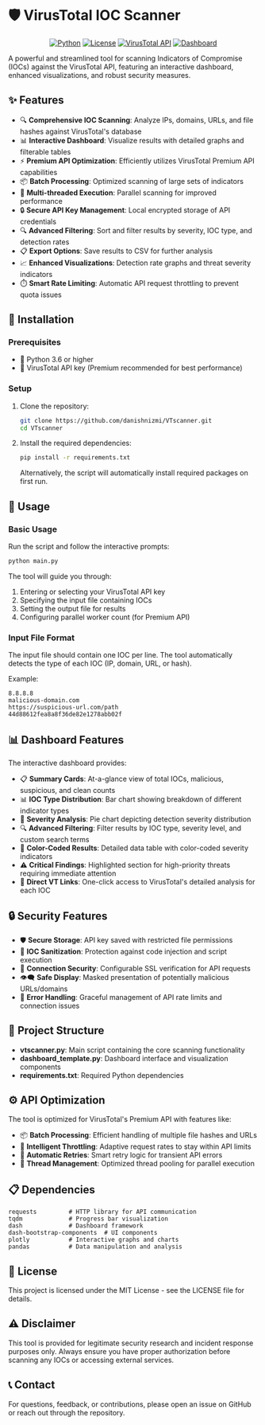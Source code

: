 # 🛡️ VirusTotal IOC Scanner

<div align="center">
  
[![Python](https://img.shields.io/badge/Python-3.6+-blue.svg)](https://www.python.org/downloads/)
[![License](https://img.shields.io/badge/License-MIT-green.svg)](LICENSE)
[![VirusTotal API](https://img.shields.io/badge/API-VirusTotal-red.svg)](https://developers.virustotal.com/reference)
[![Dashboard](https://img.shields.io/badge/UI-Interactive_Dashboard-orange.svg)](https://dash.plotly.com/)

</div>

A powerful and streamlined tool for scanning Indicators of Compromise (IOCs) against the VirusTotal API, featuring an interactive dashboard, enhanced visualizations, and robust security measures.

## ✨ Features

- 🔍 **Comprehensive IOC Scanning**: Analyze IPs, domains, URLs, and file hashes against VirusTotal's database
- 📊 **Interactive Dashboard**: Visualize results with detailed graphs and filterable tables
- ⚡ **Premium API Optimization**: Efficiently utilizes VirusTotal Premium API capabilities
- 📦 **Batch Processing**: Optimized scanning of large sets of indicators
- 🧵 **Multi-threaded Execution**: Parallel scanning for improved performance
- 🔒 **Secure API Key Management**: Local encrypted storage of API credentials
- 🔍 **Advanced Filtering**: Sort and filter results by severity, IOC type, and detection rates
- 📋 **Export Options**: Save results to CSV for further analysis
- 📈 **Enhanced Visualizations**: Detection rate graphs and threat severity indicators
- ⏱️ **Smart Rate Limiting**: Automatic API request throttling to prevent quota issues

## 🚀 Installation

### Prerequisites

- 🐍 Python 3.6 or higher
- 🔑 VirusTotal API key (Premium recommended for best performance)

### Setup

1. Clone the repository:
   ```bash
   git clone https://github.com/danishnizmi/VTscanner.git
   cd VTscanner
   ```

2. Install the required dependencies:
   ```bash
   pip install -r requirements.txt
   ```
   
   Alternatively, the script will automatically install required packages on first run.

## 📝 Usage

### Basic Usage

Run the script and follow the interactive prompts:

```bash
python main.py
```

The tool will guide you through:
1. Entering or selecting your VirusTotal API key
2. Specifying the input file containing IOCs
3. Setting the output file for results
4. Configuring parallel worker count (for Premium API)

### Input File Format

The input file should contain one IOC per line. The tool automatically detects the type of each IOC (IP, domain, URL, or hash).

Example:
```
8.8.8.8
malicious-domain.com
https://suspicious-url.com/path
44d88612fea8a8f36de82e1278abb02f
```

## 📊 Dashboard Features

The interactive dashboard provides:

- 📋 **Summary Cards**: At-a-glance view of total IOCs, malicious, suspicious, and clean counts
- 📊 **IOC Type Distribution**: Bar chart showing breakdown of different indicator types
- 🥧 **Severity Analysis**: Pie chart depicting detection severity distribution
- 🔍 **Advanced Filtering**: Filter results by IOC type, severity level, and custom search terms
- 📑 **Color-Coded Results**: Detailed data table with color-coded severity indicators
- ⚠️ **Critical Findings**: Highlighted section for high-priority threats requiring immediate attention
- 🔗 **Direct VT Links**: One-click access to VirusTotal's detailed analysis for each IOC

## 🔒 Security Features

- 🛡️ **Secure Storage**: API key saved with restricted file permissions
- 🧹 **IOC Sanitization**: Protection against code injection and script execution
- 🔐 **Connection Security**: Configurable SSL verification for API requests
- 👁️‍🗨️ **Safe Display**: Masked presentation of potentially malicious URLs/domains
- 🔄 **Error Handling**: Graceful management of API rate limits and connection issues

## 📁 Project Structure

- **vtscanner.py**: Main script containing the core scanning functionality
- **dashboard_template.py**: Dashboard interface and visualization components
- **requirements.txt**: Required Python dependencies

## ⚙️ API Optimization

The tool is optimized for VirusTotal's Premium API with features like:
- 📦 **Batch Processing**: Efficient handling of multiple file hashes and URLs
- 🚦 **Intelligent Throttling**: Adaptive request rates to stay within API limits
- 🔄 **Automatic Retries**: Smart retry logic for transient API errors
- 🧵 **Thread Management**: Optimized thread pooling for parallel execution

## 📋 Dependencies

```
requests         # HTTP library for API communication
tqdm             # Progress bar visualization
dash             # Dashboard framework
dash-bootstrap-components  # UI components
plotly           # Interactive graphs and charts
pandas           # Data manipulation and analysis
```

## 📄 License

This project is licensed under the MIT License - see the LICENSE file for details.

## ⚠️ Disclaimer

This tool is provided for legitimate security research and incident response purposes only. Always ensure you have proper authorization before scanning any IOCs or accessing external services.

## 📞 Contact

For questions, feedback, or contributions, please open an issue on GitHub or reach out through the repository.



